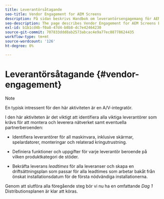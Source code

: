 ```yaml
---
title: Leverantörsåtagande
seo-title: Vendor Engagement for AEM Screens
description: På sidan beskrivs Handbok om leverantörsengagemang för AEM Screens Best Practices
seo-description: The page describes Vendor Engagement for AEM Screens Best Practices Guide
exl-id: b1b1cd4b-f0a8-47d4-b8b8-dc7e42464230
source-git-commit: 707833ddd8ab2573abcac4e9a77ec88778624435
workflow-type: tm+mt
source-wordcount: '126'
ht-degree: 0%

---
```


# Leverantörsåtagande {#vendor-engagement}

>[!NOTE]
>En typisk intressent för den här aktiviteten är en A/V-integratör.

I den här aktiviteten är det viktigt att identifiera alla viktiga leverantörer som krävs för att montera och leverera nätverket samt eventuella partnerberoenden:

* Identifiera leverantörer för all maskinvara, inklusive skärmar, spelardatorer, monteringar och relaterad kringutrustning.

* Definiera funktioner och uppgifter för varje leverantör beroende på vilken produktkategori de stöder.

* Bekräfta leverans *leadtimes* för alla leveranser och skapa en driftsättningsplan som passar för alla leadtimes som arbetar bakåt från önskat installationsdatum för de första nödvändiga installationerna.

Genom att slutföra alla föregående steg bör vi nu ha en omfattande *Dag 1* Distributionsplanen är klar att köras.

